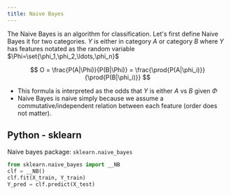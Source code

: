 ```yaml
---
title: Naive Bayes
---
```


The Naive Bayes is an algorithm for classification. Let's first define Naive Bayes it for two categories. $Y$ is either in category $A$ or category $B$ where $Y$ has features notated as the random variable $\Phi=\set{\phi_1,\phi_2,\ldots,\phi_n}$

$$ O = \frac{P(A|\Phi)}{P(B|\Phi)} = \frac{\prod{P(A|\phi_i)}}{\prod{P(B|\phi_i)}} $$

* This formula is interpreted as the odds that $Y$ is either $A$ vs $B$ given $\Phi$
* Naive Bayes is naive simply because we assume a commutative/independent relation between each feature (order does not matter).

## Python - sklearn

Naive bayes package: `sklearn.naive_bayes`

```py
from sklearn.naive_bayes import __NB
clf = __NB()
clf.fit(X_train, Y_train)
Y_pred = clf.predict(X_test)
```